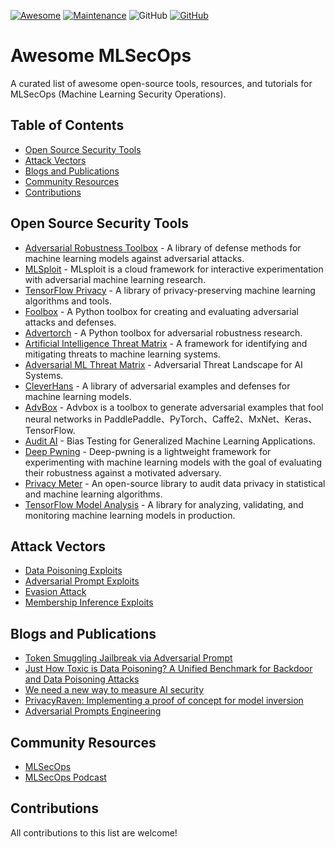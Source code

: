 [![Awesome](https://awesome.re/badge.svg)](https://awesome.re)
[![Maintenance](https://img.shields.io/badge/Maintained%3F-YES-green.svg)](https://github.com/RiccardoBiosas/awesome-MLSecOps/graphs/commit-activity)
![GitHub](https://img.shields.io/badge/License-MIT-lightgrey.svg)
[![GitHub](https://img.shields.io/twitter/follow/axsaucedo.svg?label=Follow)](https://twitter.com/RBiosas)
# Awesome MLSecOps

A curated list of awesome open-source tools, resources, and tutorials for MLSecOps (Machine Learning Security Operations).

## Table of Contents

- [Open Source Security Tools](#open-source-security-tools)
- [Attack Vectors](#attack-vectors)
- [Blogs and Publications](#blogs-and-publications)
- [Community Resources](#community-resources)
- [Contributions](#contributions)

## Open Source Security Tools

- [Adversarial Robustness Toolbox](https://github.com/IBM/adversarial-robustness-toolbox) - A library of defense methods for machine learning models against adversarial attacks.
- [MLSploit](https://github.com/mlsploit/) - MLsploit is a cloud framework for interactive experimentation with adversarial machine learning research.
- [TensorFlow Privacy](https://github.com/tensorflow/privacy) - A library of privacy-preserving machine learning algorithms and tools.
- [Foolbox](https://github.com/bethgelab/foolbox) - A Python toolbox for creating and evaluating adversarial attacks and defenses.
- [Advertorch](https://github.com/BorealisAI/advertorch) - A Python toolbox for adversarial robustness research. 
- [Artificial Intelligence Threat Matrix](https://collaborativeaicontrols.github.io/ATM/) - A framework for identifying and mitigating threats to machine learning systems.
- [Adversarial ML Threat Matrix](https://github.com/mitre/advmlthreatmatrix) - Adversarial Threat Landscape for AI Systems.
- [CleverHans](https://github.com/cleverhans-lab/cleverhans) - A library of adversarial examples and defenses for machine learning models.
- [AdvBox](https://github.com/advboxes/AdvBox) - Advbox is a toolbox to generate adversarial examples that fool neural networks in PaddlePaddle、PyTorch、Caffe2、MxNet、Keras、TensorFlow.
- [Audit AI](https://github.com/pymetrics/audit-ai) - Bias Testing for Generalized Machine Learning Applications.
- [Deep Pwning](https://github.com/cchio/deep-pwning) - Deep-pwning is a lightweight framework for experimenting with machine learning models with the goal of evaluating their robustness against a motivated adversary. 
- [Privacy Meter](https://github.com/privacytrustlab/ml_privacy_meter) - An open-source library to audit data privacy in statistical and machine learning algorithms.
- [TensorFlow Model Analysis](https://github.com/tensorflow/model-analysis) - A library for analyzing, validating, and monitoring machine learning models in production.


## Attack Vectors

- [Data Poisoning Exploits](https://github.com/ch-shin/awesome-data-poisoning)
- [Adversarial Prompt Exploits](https://research.nccgroup.com/2022/12/05/exploring-prompt-injection-attacks)
- [Evasion Attack](https://blogs.rstudio.com/ai/posts/2020-05-15-model-inversion-attacks/)
- [Membership Inference Exploits](https://arxiv.org/abs/2103.07853)


## Blogs and Publications

- [Token Smuggling Jailbreak via Adversarial Prompt](https://www.piratewires.com/p/gpt4-token-smuggling)
- [Just How Toxic is Data Poisoning? A Unified Benchmark for Backdoor and
Data Poisoning Attacks](https://arxiv.org/pdf/2006.12557.pdf)
- [We need a new way to measure AI security](https://blog.trailofbits.com/2023/03/14/ai-security-safety-audit-assurance-heidy-khlaaf-odd/)
- [PrivacyRaven: Implementing a proof of concept for model inversion](https://blog.trailofbits.com/2021/11/09/privacyraven-implementing-a-proof-of-concept-for-model-inversion/)
- [Adversarial Prompts Engineering](https://github.com/dair-ai/Prompt-Engineering-Guide/blob/main/guides/prompts-adversarial.md)


## Community Resources

- [MLSecOps](https://mlsecops.com/)
- [MLSecOps Podcast](https://open.spotify.com/show/2aPGE0PDVH78JSXTFg378w)


## Contributions
All contributions to this list are welcome!